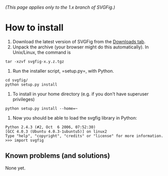 _(This page applies only to the 1.x branch of SVGFig.)_

# How to install #

  1. Download the latest version of SVGFig from the [Downloads tab](http://code.google.com/p/svgfig/downloads/list).
  1. Unpack the archive (your browser might do this automatically).  In Unix/Linux, the command is
```
tar -xzvf svgfig-x.y.z.tgz
```
  1. Run the installer script, =setup.py=, with Python.
```
cd svgfig/
python setup.py install
```
  1. To install in your home directory (e.g. if you don't have superuser privileges)
```
python setup.py install --home=~
```
  1. Now you should be able to load the svgfig library in Python:
```
Python 2.4.3 (#2, Oct  6 2006, 07:52:30) 
[GCC 4.0.3 (Ubuntu 4.0.3-1ubuntu5)] on linux2
Type "help", "copyright", "credits" or "license" for more information.
>>> import svgfig
```

## Known problems (and solutions) ##

None yet.